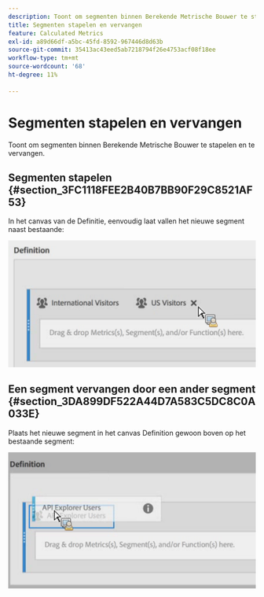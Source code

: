 ```yaml
---
description: Toont om segmenten binnen Berekende Metrische Bouwer te stapelen en te vervangen.
title: Segmenten stapelen en vervangen
feature: Calculated Metrics
exl-id: a89d66df-a5bc-45fd-8592-967446d8d63b
source-git-commit: 35413ac43eed5ab7218794f26e4753acf08f18ee
workflow-type: tm+mt
source-wordcount: '68'
ht-degree: 11%

---
```


# Segmenten stapelen en vervangen

Toont om segmenten binnen Berekende Metrische Bouwer te stapelen en te vervangen.

## Segmenten stapelen {#section_3FC1118FEE2B40B7BB90F29C8521AF53}

In het canvas van de Definitie, eenvoudig laat vallen het nieuwe segment naast bestaande:

![](assets/cm_stack_seg.png)

## Een segment vervangen door een ander segment {#section_3DA899DF522A44D7A583C5DC8C0A033E}

Plaats het nieuwe segment in het canvas Definition gewoon boven op het bestaande segment:

![](assets/cm_replace_seg.png)
